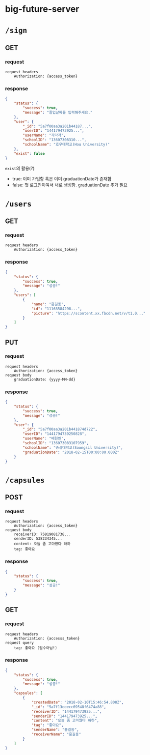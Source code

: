 # big-future-server

# `/sign`
## GET
### request
```
request headers
    Authorization: {access_token}
```

### response
```json
{
    "status": {
        "success": true,
        "message": "졸업날짜를 입력해주세요."
    },
    "user": {
        "_id": "5a7f00aa3a201b44187...",
        "userID": "144179473925...",
        "userName": "각각각",
        "schoolID": "13607308310...",
        "schoolName": "호우대학교(Hou University)"
    },
    "exist": false
}
```

`exist`의 활용(?)
- true: 이미 가입함 혹은 이미 graduationDate가 존재함
- false: 첫 로그인이여서 새로 생성함. graduationDate 추가 필요

# `/users`
## GET
### request
```
request headers
    Authorization: {access_token}
```

### response
```json
{
    "status": {
        "success": true,
        "message": "성공!"
    },
    "users": [
        {
            "name": "홍길동",
            "id": "11168584298...",
            "picture": "https://scontent.xx.fbcdn.net/v/t1.0..."
        }
    ]
}
```

## PUT
### request
```
request headers
    Authorization: {access_token}
request body
    graduationDate: {yyyy-MM-dd}
```

### response
```json
{
    "status": {
        "success": true,
        "message": "성공!"
    },
    "user": {
        "_id": "5a7f00aa3a201b441874d722",
        "userID": "1441794739250828",
        "userName": "배현빈",
        "schoolID": "136073083107959",
        "schoolName": "숭실대학교(Soongsil University)",
        "graduationDate": "2018-02-15T00:00:00.000Z"
    }
}
```

# `/capsules`
## POST
### request
```
request headers
    Authorization: {access_token}
request body
    receiverID: 75819081738...
    senderID: 538234345...
    content: 오늘 좀 고마웠다 하하
    tag: 좋아요
```

### response
```json
{
    "status": {
        "success": true,
        "message": "성공!"
    }
}
```

## GET
### request
```
request headers
    Authorization: {accesss_token}
request query
    tag: 좋아요 (필수아님!)
```

### response
```json
{
    "status": {
        "success": true,
        "message": "성공!"
    },
    "capsules": [
        {
            "createdDate": "2018-02-10T15:46:54.808Z",
            "_id": "5a7f13eeecc69548f6474a88",
            "receiverID": "144179473925...",
            "senderID": "144179473925...",
            "content": "오늘 좀 고마웠다 하하",
            "tag": "좋아요",
            "senderName": "홍길동",
            "receiverName": "홍길동"
        }
    ]
}
```
